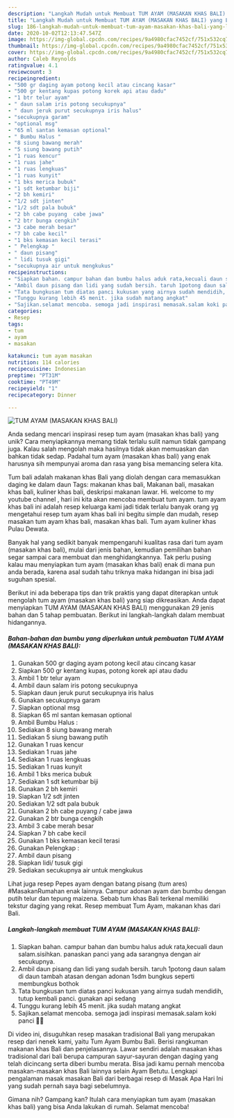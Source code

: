```yaml
---
description: "Langkah Mudah untuk Membuat TUM AYAM (MASAKAN KHAS BALI) yang Lezat Sekali"
title: "Langkah Mudah untuk Membuat TUM AYAM (MASAKAN KHAS BALI) yang Lezat Sekali"
slug: 186-langkah-mudah-untuk-membuat-tum-ayam-masakan-khas-bali-yang-lezat-sekali
date: 2020-10-02T12:13:47.547Z
image: https://img-global.cpcdn.com/recipes/9a4980cfac7452cf/751x532cq70/tum-ayam-masakan-khas-bali-foto-resep-utama.jpg
thumbnail: https://img-global.cpcdn.com/recipes/9a4980cfac7452cf/751x532cq70/tum-ayam-masakan-khas-bali-foto-resep-utama.jpg
cover: https://img-global.cpcdn.com/recipes/9a4980cfac7452cf/751x532cq70/tum-ayam-masakan-khas-bali-foto-resep-utama.jpg
author: Caleb Reynolds
ratingvalue: 4.1
reviewcount: 3
recipeingredient:
- "500 gr daging ayam potong kecil atau cincang kasar"
- "500 gr kentang kupas potong korek api atau dadu"
- "1 btr telur ayam"
- " daun salam iris potong secukupnya"
- " daun jeruk purut secukupnya iris halus"
- "secukupnya garam"
- "optional msg"
- "65 ml santan kemasan optional"
- " Bumbu Halus "
- "8 siung bawang merah"
- "5 siung bawang putih"
- "1 ruas kencur"
- "1 ruas jahe"
- "1 ruas lengkuas"
- "1 ruas kunyit"
- "1 bks merica bubuk"
- "1 sdt ketumbar biji"
- "2 bh kemiri"
- "1/2 sdt jinten"
- "1/2 sdt pala bubuk"
- "2 bh cabe puyang  cabe jawa"
- "2 btr bunga cengkih"
- "3 cabe merah besar"
- "7 bh cabe kecil"
- "1 bks kemasan kecil terasi"
- " Pelengkap "
- " daun pisang"
- " lidi tusuk gigi"
- "secukupnya air untuk mengkukus"
recipeinstructions:
- "Siapkan bahan. campur bahan dan bumbu halus aduk rata,kecuali daun salam.sisihkan. panaskan panci yang ada sarangnya dengan air secukupnya."
- "Ambil daun pisang dan lidi yang sudah bersih. taruh 1potong daun salam di daun tambah atasan dengan adonan 1sdm bungkus seperti membungkus bothok"
- "Tata bungkusan tum diatas panci kukusan yang airnya sudah mendidih, tutup kembali panci. gunakan api sedang"
- "Tunggu kurang lebih 45 menit. jika sudah matang angkat"
- "Sajikan.selamat mencoba. semoga jadi inspirasi memasak.salam koki panci 👩‍🍳"
categories:
- Resep
tags:
- tum
- ayam
- masakan

katakunci: tum ayam masakan 
nutrition: 114 calories
recipecuisine: Indonesian
preptime: "PT31M"
cooktime: "PT49M"
recipeyield: "1"
recipecategory: Dinner

---
```



![TUM AYAM (MASAKAN KHAS BALI)](https://img-global.cpcdn.com/recipes/9a4980cfac7452cf/751x532cq70/tum-ayam-masakan-khas-bali-foto-resep-utama.jpg)

Anda sedang mencari inspirasi resep tum ayam (masakan khas bali) yang unik? Cara menyiapkannya memang tidak terlalu sulit namun tidak gampang juga. Kalau salah mengolah maka hasilnya tidak akan memuaskan dan bahkan tidak sedap. Padahal tum ayam (masakan khas bali) yang enak harusnya sih mempunyai aroma dan rasa yang bisa memancing selera kita.

Tum bali adalah makanan khas Bali yang diolah dengan cara memasukkan daging ke dalam daun Tags: makanan khas bali, Makanan bali, masakan khas bali, kuliner khas bali, deskripsi makanan lawar. Hi. welcome to my youtube channel , hari ini kita akan mencoba membuat tum ayam. tum ayam khas bali ini adalah resep keluarga kami jadi tidak terlalu banyak orang yg mengetahui resep tum ayam khas bali ini begitu simple dan mudah, resep masakan tum ayam khas bali, masakan khas bali. Tum ayam kuliner khas Pulau Dewata.

Banyak hal yang sedikit banyak mempengaruhi kualitas rasa dari tum ayam (masakan khas bali), mulai dari jenis bahan, kemudian pemilihan bahan segar sampai cara membuat dan menghidangkannya. Tak perlu pusing kalau mau menyiapkan tum ayam (masakan khas bali) enak di mana pun anda berada, karena asal sudah tahu triknya maka hidangan ini bisa jadi suguhan spesial.


Berikut ini ada beberapa tips dan trik praktis yang dapat diterapkan untuk mengolah tum ayam (masakan khas bali) yang siap dikreasikan. Anda dapat menyiapkan TUM AYAM (MASAKAN KHAS BALI) menggunakan 29 jenis bahan dan 5 tahap pembuatan. Berikut ini langkah-langkah dalam membuat hidangannya.

<!--inarticleads1-->

##### Bahan-bahan dan bumbu yang diperlukan untuk pembuatan TUM AYAM (MASAKAN KHAS BALI):

1. Gunakan 500 gr daging ayam potong kecil atau cincang kasar
1. Siapkan 500 gr kentang kupas, potong korek api atau dadu
1. Ambil 1 btr telur ayam
1. Ambil  daun salam iris potong secukupnya
1. Siapkan  daun jeruk purut secukupnya iris halus
1. Gunakan secukupnya garam
1. Siapkan optional msg
1. Siapkan 65 ml santan kemasan optional
1. Ambil  Bumbu Halus :
1. Sediakan 8 siung bawang merah
1. Sediakan 5 siung bawang putih
1. Gunakan 1 ruas kencur
1. Sediakan 1 ruas jahe
1. Sediakan 1 ruas lengkuas
1. Sediakan 1 ruas kunyit
1. Ambil 1 bks merica bubuk
1. Sediakan 1 sdt ketumbar biji
1. Gunakan 2 bh kemiri
1. Siapkan 1/2 sdt jinten
1. Sediakan 1/2 sdt pala bubuk
1. Gunakan 2 bh cabe puyang / cabe jawa
1. Gunakan 2 btr bunga cengkih
1. Ambil 3 cabe merah besar
1. Siapkan 7 bh cabe kecil
1. Gunakan 1 bks kemasan kecil terasi
1. Gunakan  Pelengkap :
1. Ambil  daun pisang
1. Siapkan  lidi/ tusuk gigi
1. Sediakan secukupnya air untuk mengkukus


Lihat juga resep Pepes ayam dengan batang pisang (tum ares) #MasakanRumahan enak lainnya. Campur adonan ayam dan bumbu dengan putih telur dan tepung maizena. Sebab tum khas Bali terkenal memiliki tekstur daging yang rekat. Resep membuat Tum Ayam, makanan khas dari Bali. 

<!--inarticleads2-->

##### Langkah-langkah membuat TUM AYAM (MASAKAN KHAS BALI):

1. Siapkan bahan. campur bahan dan bumbu halus aduk rata,kecuali daun salam.sisihkan. panaskan panci yang ada sarangnya dengan air secukupnya.
1. Ambil daun pisang dan lidi yang sudah bersih. taruh 1potong daun salam di daun tambah atasan dengan adonan 1sdm bungkus seperti membungkus bothok
1. Tata bungkusan tum diatas panci kukusan yang airnya sudah mendidih, tutup kembali panci. gunakan api sedang
1. Tunggu kurang lebih 45 menit. jika sudah matang angkat
1. Sajikan.selamat mencoba. semoga jadi inspirasi memasak.salam koki panci 👩‍🍳


Di video ini, disuguhkan resep masakan tradisional Bali yang merupakan resep dari nenek kami, yaitu Tum Ayam Bumbu Bali. Berisi rangkuman makanan khas Bali dan penjelasannya. Lawar sendiri adalah masakan khas tradisional dari bali berupa campuran sayur-sayuran dengan daging yang telah dicincang serta diberi bumbu merata. Bisa jadi kamu pernah mencoba masakan-masakan khas Bali lainnya selain Ayam Betutu. Lengkapi pengalaman masak masakan Bali dari berbagai resep di Masak Apa Hari Ini yang sudah pernah saya bagi sebelumnya. 

Gimana nih? Gampang kan? Itulah cara menyiapkan tum ayam (masakan khas bali) yang bisa Anda lakukan di rumah. Selamat mencoba!
